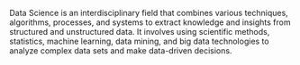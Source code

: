Data Science is an interdisciplinary field that combines various techniques, algorithms, processes, and systems to extract knowledge and insights from structured and unstructured data. It involves using scientific methods, statistics, machine learning, data mining, and big data technologies to analyze complex data sets and make data-driven decisions.
